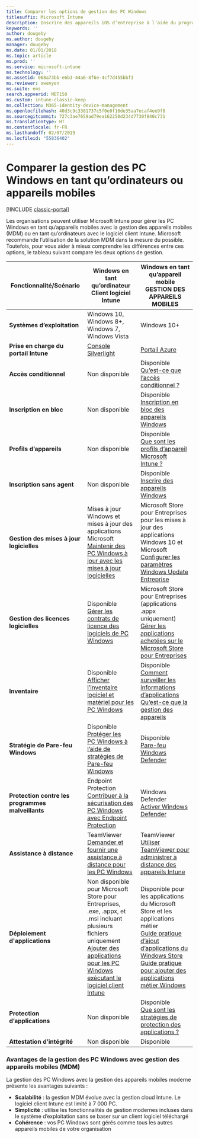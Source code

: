```yaml
---
title: Comparer les options de gestion des PC Windows
titlesuffix: Microsoft Intune
description: Inscrire des appareils iOS d’entreprise à l’aide du programme d’inscription des appareils Apple ou d’Apple Configurator
keywords: ''
author: dougeby
ms.author: dougeby
manager: dougeby
ms.date: 01/01/2018
ms.topic: article
ms.prod: ''
ms.service: microsoft-intune
ms.technology: ''
ms.assetid: 068a73bb-e6b3-44a6-8f6e-4cf7d455bbf3
ms.reviewer: owenyen
ms.suite: ems
search.appverid: MET150
ms.custom: intune-classic-keep
ms.collection: M365-identity-device-management
ms.openlocfilehash: 40d3c9c3381737c5f0e0f16de35aa7ecaf4ee9f8
ms.sourcegitcommit: 727c3ae7659ad79ea162250d234d7730f840c731
ms.translationtype: HT
ms.contentlocale: fr-FR
ms.lasthandoff: 02/07/2019
ms.locfileid: "55836402"
---
```

# <a name="compare-managing-windows-pcs-as-computers-or-mobile-devices"></a>Comparer la gestion des PC Windows en tant qu’ordinateurs ou appareils mobiles

[!INCLUDE [classic-portal](includes/classic-portal.md)]

Les organisations peuvent utiliser Microsoft Intune pour gérer les PC Windows en tant qu’appareils mobiles avec la gestion des appareils mobiles (MDM) ou en tant qu’ordinateurs avec le logiciel client Intune.  Microsoft recommande l’utilisation de la solution MDM dans la mesure du possible. Toutefois, pour vous aider à mieux comprendre les différences entre ces options, le tableau suivant compare les deux options de gestion.

|**Fonctionnalité/Scénario** |**Windows en tant qu’ordinateur**<br>Client logiciel Intune | **Windows en tant qu’appareil mobile**<br>GESTION DES APPAREILS MOBILES |
|--------------|-------------------------------|-------------------------------|
|**Systèmes d’exploitation** |Windows 10, Windows 8+, Windows 7, Windows Vista | Windows 10+ |
|**Prise en charge du portail Intune** |[Console Silverlight](https://manage.microsoft.com)|[Portail Azure](https://portal.azure.com) |
|**Accès conditionnel**|Non disponible|Disponible <br>[Qu’est-ce que l’accès conditionnel ?](conditional-access.md)|
|**Inscription en bloc**|Non disponible|Disponible <br>[Inscription en bloc des appareils Windows](windows-bulk-enroll.md)|
|**Profils d’appareils**|Non disponible|Disponible <br>[Que sont les profils d’appareil Microsoft Intune ?](device-profiles.md)|
|**Inscription sans agent**|Non disponible |Disponible<br>[Inscrire des appareils Windows](windows-enroll.md)|
|**Gestion des mises à jour logicielles**| Mises à jour Windows et mises à jour des applications Microsoft<br>[Maintenir des PC Windows à jour avec les mises à jour logicielles](keep-windows-pcs-up-to-date-with-software-updates-in-microsoft-intune.md)|Microsoft Store pour Entreprises pour les mises à jour des applications Windows 10 et Microsoft<br> [Configurer les paramètres Windows Update Entreprise](windows-update-for-business-configure.md) |
|**Gestion des licences logicielles**|Disponible <br>[Gérer les contrats de licence des logiciels de PC Windows](manage-license-agreements-for-windows-pc-software-in-microsoft-intune.md)|Microsoft Store pour Entreprises (applications .appx uniquement)<br>[Gérer les applications achetées sur le Microsoft Store pour Entreprises](windows-store-for-business.md)|
|**Inventaire**|Disponible <br>[Afficher l’inventaire logiciel et matériel pour les PC Windows](view-hardware-and-software-inventory-for-windows-pcs-in-microsoft-intune.md)|Disponible <br>[Comment surveiller les informations d’applications](apps-monitor.md)<br>[Qu’est-ce que la gestion des appareils](device-management.md)|
|**Stratégie de Pare-feu Windows**|Disponible <br>[Protéger les PC Windows à l’aide de stratégies de Pare-feu Windows](help-protect-windows-pcs-using-windows-firewall-policies-in-microsoft-intune.md) |Disponible <br>[Pare-feu Windows Defender](endpoint-protection-windows-10.md#windows-defender-firewall)|
|**Protection contre les programmes malveillants**|Endpoint Protection<br>[Contribuer à la sécurisation des PC Windows avec Endpoint Protection](help-secure-windows-pcs-with-endpoint-protection-for-microsoft-intune.md)|Windows Defender<br>[Activer Windows Defender](advanced-threat-protection.md)|
|**Assistance à distance** |TeamViewer<br>[Demander et fournir une assistance à distance pour les PC Windows](request-and-provide-remote-assistance-for-windows-pcs-in-microsoft-intune.md)|TeamViewer<br> [Utiliser TeamViewer pour administrer à distance des appareils Intune](device-profile-android-teamviewer.md) |
|**Déploiement d'applications** | Non disponible pour Microsoft Store pour Entreprises,<br>.exe, .appx, et .msi incluant plusieurs fichiers uniquement<br>[Ajouter des applications pour les PC Windows exécutant le logiciel client Intune](add-apps-for-windows-pcs-in-microsoft-intune.md)|Disponible pour les applications du Microsoft Store et les applications métier<br>[Guide pratique d’ajout d’applications du Windows Store](store-apps-windows.md)<br>[Guide pratique pour ajouter des applications métier Windows](lob-apps-windows.md)|
|**Protection d’applications**|Non disponible|Disponible <br>[Que sont les stratégies de protection des applications ?](app-protection-policy.md)|
|**Attestation d’intégrité**|Non disponible|Disponible|


### <a name="advantages-of-mdm-windows-pc-management"></a>Avantages de la gestion des PC Windows avec gestion des appareils mobiles (MDM)
La gestion des PC Windows avec la gestion des appareils mobiles moderne présente les avantages suivants :
- **Scalabilité** : la gestion MDM évolue avec la gestion cloud Intune. Le logiciel client Intune est limité à 7 000 PC.
- **Simplicité** : utilise les fonctionnalités de gestion modernes incluses dans le système d’exploitation sans se baser sur un client logiciel téléchargé
- **Cohérence** : vos PC Windows sont gérés comme tous les autres appareils mobiles de votre organisation <!-- - **Cloud optimization** - -->

